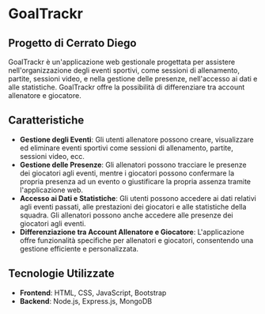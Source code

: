 # GoalTrackr

## Progetto di Cerrato Diego

GoalTrackr è un'applicazione web gestionale progettata per assistere nell'organizzazione degli eventi sportivi, come sessioni di allenamento, partite, sessioni video, e nella gestione delle presenze, nell'accesso ai dati e alle statistiche. GoalTrackr offre la possibilità di differenziare tra account allenatore e giocatore.

## Caratteristiche

- **Gestione degli Eventi**: Gli utenti allenatore possono creare, visualizzare ed eliminare eventi sportivi come sessioni di allenamento, partite, sessioni video, ecc.
- **Gestione delle Presenze**: Gli allenatori possono tracciare le presenze dei giocatori agli eventi, mentre i giocatori possono confermare la propria presenza ad un evento o giustificare la propria assenza tramite l'applicazione web.
- **Accesso ai Dati e Statistiche**: Gli utenti possono accedere ai dati relativi agli eventi passati, alle prestazioni dei giocatori e alle statistiche della squadra. Gli allenatori possono anche accedere alle presenze dei giocatori agli eventi.
- **Differenziazione tra Account Allenatore e Giocatore**: L'applicazione offre funzionalità specifiche per allenatori e giocatori, consentendo una gestione efficiente e personalizzata.

## Tecnologie Utilizzate

- **Frontend**: HTML, CSS, JavaScript, Bootstrap
- **Backend**: Node.js, Express.js, MongoDB
